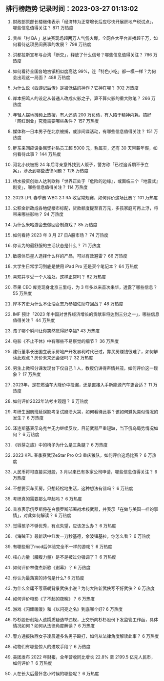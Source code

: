 
## 排行榜趋势 记录时间：2023-03-27 01:13:02
  
  1. 财政部原部长楼继伟表示「经济转为正常增长后应尽快开展房地产税试点」，哪些信息值得关注？ 871 万热度
    
  2. 贵州「村 BA 」总决赛现场超两万人气氛火爆，全网各大平台直播超千万，如何看待这项民间赛事的发展？ 798 万热度
    
  3. 洪都拉斯宣布与台湾「断交」，释放了什么信号？哪些信息值得关注？ 786 万热度
    
  4. 如何看待全国各地古镇相似度高达 99%，连「特色小吃」都一模一样？为何会出现这一局面？ 488 万热度
    
  5. 为什么说《西游记后传》是被低估的神作？它神在哪？ 302 万热度
    
  6. 岸本把鸣人的设定从普通人改成火影之子，算不算火影的重大败笔？ 266 万热度
    
  7. 年轻人摆地摊频上热搜，有人还清 200 万负债，有人陷于精神内耗，搞好「网红副业」究竟需要哪些条件？ 157 万热度
    
  8. 媒体称一日本男子在北京被捕，或涉间谍活动，有哪些信息值得关注？ 151 万热度
    
  9. 胖东来回应设委屈奖补贴员工超 5000 元，称属实，还有 30 天带薪年假，如何看待此事？ 144 万热度
    
  10. 河北小伙被拐 24 年后寻亲意外找到人贩子，警方称「已过追诉期不予立案」，涉及到哪些法律问题？ 128 万热度
    
  11. 桥水投资创始人达利欧称「世界正处于『危险的边缘』，或面临三个『地震式』剧变」，哪些信息值得关注？ 114 万热度
    
  12. 2023 LPL 春季赛 WBG 2:1 RA 收官常规赛，如何评价这场比赛？ 101 万热度
    
  13. 公积金新政成各地促楼市标配，贷款额度提至百万元，多孩家庭可再上浮，将带来哪些影响？ 94 万热度
    
  14. 为什么米哈游会去做回合制游戏？ 85 万热度
    
  15. 如何看待 2023 年 3 月 27 日A股市场？ 74 万热度
    
  16. 你认为的最舒服的生活状态是什么？ 71 万热度
    
  17. 敏感体质星人选择什么样的产品，可以有效避雷？ 66 万热度
    
  18. 大学生日常学习到底是使用 iPad Pro 还是买个笔记本？ 64 万热度
    
  19. 喜欢并享受一个人独处，这样正常吗？ 62 万热度
    
  20. 苹果 CEO 库克现身北京三里屯，为 3 年多以来首次来华，透露了哪些信息？ 55 万热度
    
  21. 岸本齐史为什么不让油女志乃参加佐助夺回战？ 48 万热度
    
  22. IMF 预计「2023 年中国对世界经济增长的贡献率将达到三分之一」，哪些信息值得关注？ 44 万热度
    
  23. 孩子哪个瞬间让你突然觉得好幸福? 43 万热度
    
  24. 电影《不止不休》中有哪些不易察觉的细节？ 36 万热度
    
  25. 建行董事长田国立表示房地产开发暴利时代已过，靠买房赚钱很难了，如何解读此观点？房价未来还会涨吗？ 32 万热度
    
  26. 男生上微积分课发现台下仅自己 1 人，教授仍讲得声情并茂，如何评价这一现象？ 17 万热度
    
  27. 2023年，是在燃油车大降价中捡漏，还是直接入手新能源汽车更合适？ 11 万热度
    
  28. 如何评价2022年法考主观题？ 6 万热度
    
  29. 考研生因航班延误缺考复试崩溃大哭，如何看待此事？该如何避免类似情况的发生？ 6 万热度
    
  30. 泽连斯基表示乌克兰无力继续反攻，目前武器严重短缺，当下俄乌局势情况如何？ 6 万热度
    
  31. 《铃芽之旅》中的椅子为什么是三条腿？ 6 万热度
    
  32. 2023 KPL 春季赛武汉eStar Pro 0:3 重庆狼队，如何评价这场比赛？ 6 万热度
    
  33. 人民币将可直接买港股，3 月以来已有多家公司申请，哪些信息值得关注？ 6 万热度
    
  34. 不想要买车买房，只想轻松地生活，这种想法有错吗？ 6 万热度
    
  35. 考研真的需要那么早起吗？ 6 万热度
    
  36. 普京表示俄罗斯将在白俄罗斯部署战术核武器，并表示「在做与美国一样的事情」，对此如何解读？ 6 万热度
    
  37. 觉得孩子不够优秀，有点失望，应该怎么办？ 6 万热度
    
  38. 《海贼王》最新话中红发一刀秒基德，余波镇基拉，你怎么看？ 6 万热度
    
  39. 有哪些用了mod后体验完全不一样的游戏？ 6 万热度
    
  40. 核心力量（腰腹力量）是不是被过分强调了？ 6 万热度
    
  41. 如何评价林俊杰新歌《谢幕》？ 6 万热度
    
  42. 你认为最落寞的诗句是什么? 6 万热度
    
  43. 为什么金庸不写唐朝背景武侠小说？为何大陆新武侠写不好武侠？ 6 万热度
    
  44. 如何评价电影《了不起的夜晚》？ 6 万热度
    
  45. 游戏《闪耀暖暖》和《以闪亮之名》到底哪个好? 6 万热度
    
  46. 杉杉股份创始人遗孀质疑选举违规，上交所向杉杉股份下发监管工作函，具体情况如何？如何从法律角度解读？ 6 万热度
    
  47. 警方通报陕西女子凌晨遭多名男子殴打，如何从法律角度解读此事？ 6 万热度
    
  48. 动物们有哪些惊人的进攻手段？ 6 万热度
    
  49. 美团发布 2022 年财报，全年营收同比增长 22.8% 至 2199.5 亿元人民币，如何评价？ 6 万热度
    
  50. 人在长大后最怀念小时候的哪些呢？ 6 万热度
    